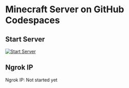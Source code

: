 # Minecraft Server on GitHub Codespaces

## Start Server
[![Start Server](https://github.com/programfiles86/lhor/actions/workflows/start-server.yml/badge.svg)](https://github.com/programfiles86/lhor/actions/workflows/start-server.yml)

## Ngrok IP
Ngrok IP: Not started yet
